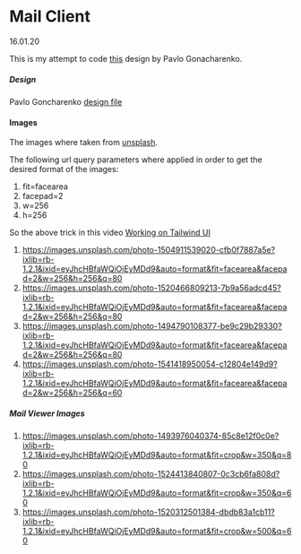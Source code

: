 # Mail Client
16.01.20

This is my attempt to code [this](https://dribbble.com/shots/9197803-Mail-Client/attachments/1241324?mode=media) design by Pavlo Gonacharenko.



##### Design 

Pavlo Goncharenko [design file](https://dribbble.com/shots/9197803-Mail-Client/attachments/1241324?mode=media)

#### Images

The images where taken from [unsplash](https://www.unsplash.com).

The following url query parameters where applied in order to get the desired format
of the images:

1. fit=facearea
2. facepad=2
3. w=256
4. h=256

So the above trick in this video [Working on Tailwind UI](https://youtu.be/7lf6dwipRYg?t=448)

1. https://images.unsplash.com/photo-1504911539020-cfb0f7887a5e?ixlib=rb-1.2.1&ixid=eyJhcHBfaWQiOjEyMDd9&auto=format&fit=facearea&facepad=2&w=256&h=256&q=80
2. https://images.unsplash.com/photo-1520466809213-7b9a56adcd45?ixlib=rb-1.2.1&ixid=eyJhcHBfaWQiOjEyMDd9&auto=format&fit=facearea&facepad=2&w=256&h=256&q=80
3. https://images.unsplash.com/photo-1494790108377-be9c29b29330?ixlib=rb-1.2.1&ixid=eyJhcHBfaWQiOjEyMDd9&auto=format&fit=facearea&facepad=2&w=256&h=256&q=80
4. https://images.unsplash.com/photo-1541418950054-c12804e149d9?ixlib=rb-1.2.1&ixid=eyJhcHBfaWQiOjEyMDd9&auto=format&fit=facearea&facepad=2&w=256&h=256&q=60

##### Mail Viewer Images

1. https://images.unsplash.com/photo-1493976040374-85c8e12f0c0e?ixlib=rb-1.2.1&ixid=eyJhcHBfaWQiOjEyMDd9&auto=format&fit=crop&w=350&q=80
2. https://images.unsplash.com/photo-1524413840807-0c3cb6fa808d?ixlib=rb-1.2.1&ixid=eyJhcHBfaWQiOjEyMDd9&auto=format&fit=crop&w=350&q=60
3. https://images.unsplash.com/photo-1520312501384-dbdb83a1cb11?ixlib=rb-1.2.1&ixid=eyJhcHBfaWQiOjEyMDd9&auto=format&fit=crop&w=500&q=60